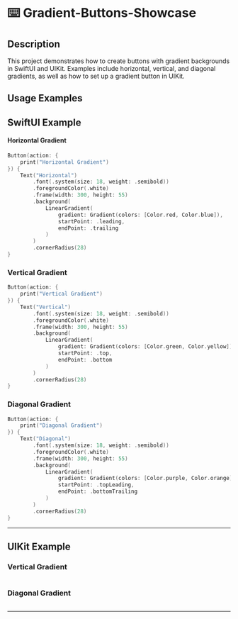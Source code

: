 ⌨️ Gradient-Buttons-Showcase
=====

## Description
This project demonstrates how to create buttons with gradient backgrounds in SwiftUI and UIKit. Examples include horizontal, vertical, and diagonal gradients, as well as how to set up a gradient button in UIKit.

Usage Examples
-----

## SwiftUI Example

#### Horizontal Gradient
```swift
Button(action: {
    print("Horizontal Gradient")
}) {
    Text("Horizontal")
        .font(.system(size: 18, weight: .semibold))
        .foregroundColor(.white)
        .frame(width: 300, height: 55)
        .background(
            LinearGradient(
                gradient: Gradient(colors: [Color.red, Color.blue]),
                startPoint: .leading,
                endPoint: .trailing
            )
        )
        .cornerRadius(28)
}

```

### Vertical Gradient
```swift
Button(action: {
    print("Vertical Gradient")
}) {
    Text("Vertical")
        .font(.system(size: 18, weight: .semibold))
        .foregroundColor(.white)
        .frame(width: 300, height: 55)
        .background(
            LinearGradient(
                gradient: Gradient(colors: [Color.green, Color.yellow]),
                startPoint: .top,
                endPoint: .bottom
            )
        )
        .cornerRadius(28)
}
```

### Diagonal Gradient
```swift
Button(action: {
    print("Diagonal Gradient")
}) {
    Text("Diagonal")
        .font(.system(size: 18, weight: .semibold))
        .foregroundColor(.white)
        .frame(width: 300, height: 55)
        .background(
            LinearGradient(
                gradient: Gradient(colors: [Color.purple, Color.orange]),
                startPoint: .topLeading,
                endPoint: .bottomTrailing
            )
        )
        .cornerRadius(28)
}
```
-----


## UIKit Example

### Vertical Gradient

```swift

```



### Diagonal Gradient

```swift

```
-----

